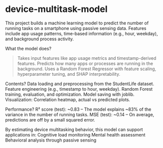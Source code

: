 # device-multitask-model
This project builds a machine learning model to predict the number of running tasks on a smartphone using passive sensing data. Features include app usage patterns, time-based information (e.g., hour, weekday), and background process activity.

What the model does?
> Takes input features like app usage metrics and timestamp-derived features.
> Predicts how many apps or processes are running in the background.
> Uses a Random Forest Regressor with feature scaling, hyperparameter tuning, and SHAP interpretability.

Contents?
Data loading and preprocessing from the StudentLife dataset.
Feature engineering (e.g., timestamp to hour, weekday).
Random Forest training, evaluation, and optimization.
Model saving with joblib.
Visualization: Correlation heatmap, actual vs predicted plots.

Performance?
R² score (test): ~0.83 – The model explains ~83% of the variance in the number of running tasks.
MSE (test): ~0.14 – On average, predictions are off by a small squared error.

By estimating device multitasking behavior, this model can support applications in:
Cognitive load monitoring
Mental health assessment
Behavioral analysis through passive sensing
